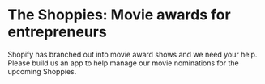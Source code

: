 # The Shoppies: Movie awards for entrepreneurs

Shopify has branched out into movie award shows and we need your help. Please build us an app to help manage our movie nominations for the upcoming Shoppies.
